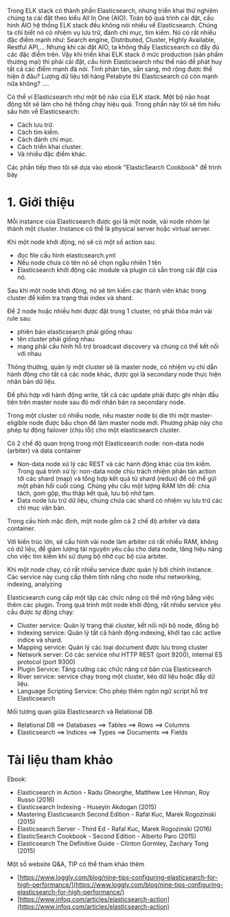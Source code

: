﻿Trong ELK stack có thành phần Elasticsearch, nhưng triển khai thử nghiệm chúng ta cài đặt theo kiểu All In One (AIO). 
Toàn bộ quá trình cài đặt, cấu hình AIO hệ thống ELK stack đều không nói nhiều về Elasticsearch. Chúng ta chỉ biết nó có nhiệm vụ lưu trữ, đánh chỉ mục, tìm kiếm. 
Nó có rất nhiều đặc điểm mạnh như: Search engine, Distributed, Cluster, Highly Available, Restful API,... Nhưng  khi cài đặt AIO, ta không thấy Elasticsearch có đầy đủ các đặc điểm trên. 
Vậy khi triển khai ELK stack ở mức production (sản phẩm thương mại) thì phải cài đặt, cấu hình Elasticsearch như thế nào để phát huy tất cả các điểm mạnh đã nói. 
Tính phân tán, sẵn sàng, mở rộng được thể hiện ở đâu? Lượng dữ liệu tới hàng Petabyte thì Elasticsearch có còn mạnh nữa không? ....

Có thể ví Elasticsearch như một bộ não của ELK stack. Một bộ não hoạt động tốt sẽ làm cho hệ thống chạy hiệu quả. Trong phần này tôi sẽ tìm hiểu sâu hơn về Elasticsearch:
- Cách lưu trữ.
- Cách tìm kiếm.
- Cách đánh chỉ mục.
- Cách triển khai cluster.
- Và nhiều đặc điểm khác.

Các phần tiếp theo tôi sẽ dựa vào ebook "ElasticSearch Cookbook" để trình bày

# 1. Giới thiệu

Mỗi instance của Elasticsearch được gọi là một node, vài node nhóm lại thành một cluster. Instance có thể là physical server hoặc virtual server.

Khi một node khởi động, nó sẽ có một số action sau:
- đọc file cấu hình elasticsearch.yml
- Nếu node chưa có tên nó sẽ chọn ngẫu nhiên 1 tên
- Elasticsearch khởi động các module và plugin có sẵn trong cài đặt của nó.

Sau khi một node khởi động, nó sẽ tìm kiếm các thành viên khác trong cluster để kiểm tra trạng thái index và shard.

Để 2 node hoặc nhiều hơn được đặt trong 1 cluster, nó phải thỏa mãn vài rule sau:
- phiên bản elasticsearch phải giống nhau
- tên cluster phải giống nhau
- mạng phải cấu hình hỗ trợ broadcast discovery và chúng có thể kết nối với nhau

Thông thường, quản lý một cluster sẽ là master node, có nhiệm vụ chỉ dẫn hành động cho tất cả các node khác, được gọi là secondary node thực hiện nhân bản dữ liệu.

Để phù hợp với hành động write, tất cả các update phải được ghi nhận đầu tiên trên master node sau đó mới nhân bản ra secondary node.

Trong một cluster có nhiều node, nếu master node bị die thì một master-eligible node được bầu chọn để làm master node mới. Phương pháp này cho phép tự động failover (chịu lỗi) 
cho một elasticsearch cluster.

Có 2 chế độ quan trọng trong một Elasticsearch node: non-data node (arbiter) và data container
- Non-data node xử lý các REST và các hành động khác của tìm kiếm. Trong quá trình xử lý: non-data node chịu trách nhiệm phân tán action tới các shard (map) và tổng hợp kết quả từ shard 
(redux) để có thể gửi một phản hồi cuối cùng. Chúng yêu cầu một lượng RAM lớn để: chia tách, gom gộp, thu thập kết quả, lưu bộ nhớ tạm.
- Data node lưu trữ dữ liệu, chúng chứa các shard có nhiệm vụ lưu trữ các chỉ mục văn bản.

Trong cấu hình mặc định, một node gồm cả 2 chế độ arbiter và data container.

Với kiến trúc lớn, sẽ cấu hình vài node làm arbiter có rất nhiều RAM, không có dữ liệu, để giảm lượng tài nguyên yêu cầu cho data node, tăng hiệu năng cho việc tìm kiếm khi sử dụng bộ nhớ 
cục bộ của arbiter.

Khi một node chạy, có rất nhiều service được quản lý bởi chính instance. Các service này cung cấp thêm tính năng cho node như networking, indexing, analyzing

Elasticsearch cung cấp một tập các chức năng có thể mở rộng bằng việc thêm các plugin. Trong quá trình một node khởi động, rất nhiều service yêu cầu được tự động chạy:
- Cluster service: Quản lý trạng thái cluster, kết nối nội bộ node, đồng bộ
- Indexing service: Quản lý tất cả hành động indexing, khởi tạo các active indice và shard.
- Mapping service: Quản lý các loại document được lưu trong cluster
- Network server: Có các service như HTTP REST (port 9200), internal ES protocol (port 9300)
- Plugin Service: Tăng cường các chức năng cơ bản của Elasticsearch
- River service: service chạy trong một cluster, kéo dữ liệu hoặc đẩy dữ liệu.
- Language Scripting Service: Cho phép thêm ngôn ngữ script hỗ trợ Elasticsearch

Mối tương quan giữa Elasticsearch và Relational DB
- Relational DB ==> Databases ==> Tables ==> Rows      ==> Columns
- Elasticsearch ==> Indices   ==> Types  ==> Documents ==> Fields










# Tài liệu tham khảo

Ebook:
- Elasticsearch in Action - Radu Gheorghe, Matthew Lee Hinman, Roy Russo (2016)
- Elasticsearch Indexing - Huseyin Akdogan (2015)
- Mastering Elasticsearch Second Edition - Rafal Kuc, Marek Rogozinski (2015)
- Elasticsearch Server - Third Ed - Rafal Kuc, Marek Rogozinski (2016)
- ElasticSearch Cookbook - Second Edition - Alberto Paro (2015)
- Elasticsearch The Definitive Guide - Clinton Gormley, Zachary Tong (2015)

Một số website Q&A, TIP có thể tham khảo thêm
- [https://www.loggly.com/blog/nine-tips-configuring-elasticsearch-for-high-performance/](https://www.loggly.com/blog/nine-tips-configuring-elasticsearch-for-high-performance/)
- [https://www.infoq.com/articles/elasticsearch-action](https://www.infoq.com/articles/elasticsearch-action)
